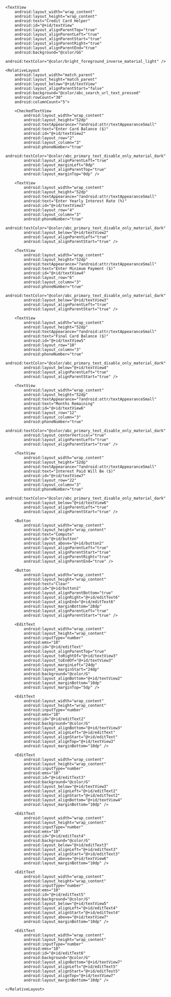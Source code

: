<?xml version="1.0" encoding="utf-8"?>
<RelativeLayout xmlns:android="http://schemas.android.com/apk/res/android"
    xmlns:tools="http://schemas.android.com/tools"
    android:layout_width="match_parent"
    android:layout_height="match_parent"
    android:paddingBottom="@dimen/activity_vertical_margin"
    android:paddingLeft="@dimen/activity_horizontal_margin"
    android:paddingRight="@dimen/activity_horizontal_margin"
    android:paddingTop="@dimen/activity_vertical_margin"
    tools:context="me.rk.linearlayoursess2ass3.MainActivity">

    <TextView
        android:layout_width="wrap_content"
        android:layout_height="wrap_content"
        android:text="Credit Card Helper"
        android:id="@+id/textView"
        android:layout_alignParentTop="true"
        android:layout_alignParentLeft="true"
        android:layout_alignParentStart="true"
        android:layout_alignParentRight="true"
        android:layout_alignParentEnd="true"
        android:background="@color/GG"
        android:textColor="@color/bright_foreground_inverse_material_light" />

    <RelativeLayout
        android:layout_width="match_parent"
        android:layout_height="match_parent"
        android:layout_below="@+id/textView"
        android:layout_alignParentStart="false"
        android:background="@color/abc_search_url_text_pressed"
        android:rowCount="30"
        android:columnCount="5">

        <CheckedTextView
            android:layout_width="wrap_content"
            android:layout_height="52dp"
            android:textAppearance="?android:attr/textAppearanceSmall"
            android:text="Enter Card Balance ($)"
            android:id="@+id/textView2"
            android:layout_row="2"
            android:layout_column="3"
            android:phoneNumber="true"
            android:textColor="@color/abc_primary_text_disable_only_material_dark"
            android:layout_alignParentLeft="true"
            android:layout_marginLeft="0dp"
            android:layout_alignParentTop="true"
            android:layout_marginTop="0dp" />

        <TextView
            android:layout_width="wrap_content"
            android:layout_height="52dp"
            android:textAppearance="?android:attr/textAppearanceSmall"
            android:text="Enter Yearly Interest Rate (%)"
            android:id="@+id/textView3"
            android:layout_row="4"
            android:layout_column="3"
            android:phoneNumber="true"
            android:textColor="@color/abc_primary_text_disable_only_material_dark"
            android:layout_below="@+id/textView2"
            android:layout_alignParentLeft="true"
            android:layout_alignParentStart="true" />

        <TextView
            android:layout_width="wrap_content"
            android:layout_height="52dp"
            android:textAppearance="?android:attr/textAppearanceSmall"
            android:text="Enter Minimum Payment ($)"
            android:id="@+id/textView4"
            android:layout_row="6"
            android:layout_column="3"
            android:phoneNumber="true"
            android:textColor="@color/abc_primary_text_disable_only_material_dark"
            android:layout_below="@+id/textView3"
            android:layout_alignParentLeft="true"
            android:layout_alignParentStart="true" />

        <TextView
            android:layout_width="wrap_content"
            android:layout_height="52dp"
            android:textAppearance="?android:attr/textAppearanceSmall"
            android:text="Final Card Balance ($)"
            android:id="@+id/textView5"
            android:layout_row="10"
            android:layout_column="3"
            android:phoneNumber="true"
            android:textColor="@color/abc_primary_text_disable_only_material_dark"
            android:layout_below="@+id/textView4"
            android:layout_alignParentLeft="true"
            android:layout_alignParentStart="true" />

        <TextView
            android:layout_width="wrap_content"
            android:layout_height="52dp"
            android:textAppearance="?android:attr/textAppearanceSmall"
            android:text="Months Remaining"
            android:id="@+id/textView6"
            android:layout_row="12"
            android:layout_column="3"
            android:phoneNumber="true"
            android:textColor="@color/abc_primary_text_disable_only_material_dark"
            android:layout_centerVertical="true"
            android:layout_alignParentLeft="true"
            android:layout_alignParentStart="true" />

        <TextView
            android:layout_width="wrap_content"
            android:layout_height="52dp"
            android:textAppearance="?android:attr/textAppearanceSmall"
            android:text="Interest Paid Will Be ($)"
            android:id="@+id/textView7"
            android:layout_row="22"
            android:layout_column="3"
            android:phoneNumber="true"
            android:textColor="@color/abc_primary_text_disable_only_material_dark"
            android:layout_below="@+id/textView6"
            android:layout_alignParentLeft="true"
            android:layout_alignParentStart="true" />

        <Button
            android:layout_width="wrap_content"
            android:layout_height="wrap_content"
            android:text="Compute"
            android:id="@+id/button"
            android:layout_above="@+id/button2"
            android:layout_alignParentLeft="true"
            android:layout_alignParentStart="true"
            android:layout_alignParentRight="true"
            android:layout_alignParentEnd="true" />

        <Button
            android:layout_width="wrap_content"
            android:layout_height="wrap_content"
            android:text="Clear"
            android:id="@+id/button2"
            android:layout_alignParentBottom="true"
            android:layout_alignRight="@+id/editText6"
            android:layout_alignEnd="@+id/editText6"
            android:layout_marginBottom="28dp"
            android:layout_alignParentLeft="true"
            android:layout_alignParentStart="true" />

        <EditText
            android:layout_width="wrap_content"
            android:layout_height="wrap_content"
            android:inputType="number"
            android:ems="10"
            android:id="@+id/editText"
            android:layout_alignParentTop="true"
            android:layout_toRightOf="@+id/textView3"
            android:layout_toEndOf="@+id/textView3"
            android:layout_marginLeft="24dp"
            android:layout_marginStart="24dp"
            android:background="@color/G"
            android:layout_alignBottom="@+id/textView2"
            android:layout_marginBottom="10dp"
            android:layout_marginTop="5dp" />

        <EditText
            android:layout_width="wrap_content"
            android:layout_height="wrap_content"
            android:inputType="number"
            android:ems="10"
            android:id="@+id/editText2"
            android:background="@color/G"
            android:layout_alignBottom="@+id/textView3"
            android:layout_alignLeft="@+id/editText"
            android:layout_alignStart="@+id/editText"
            android:layout_alignTop="@+id/textView3"
            android:layout_marginBottom="10dp" />

        <EditText
            android:layout_width="wrap_content"
            android:layout_height="wrap_content"
            android:inputType="number"
            android:ems="10"
            android:id="@+id/editText3"
            android:background="@color/G"
            android:layout_below="@+id/textView3"
            android:layout_alignLeft="@+id/editText2"
            android:layout_alignStart="@+id/editText2"
            android:layout_alignBottom="@+id/textView4"
            android:layout_marginBottom="10dp" />

        <EditText
            android:layout_width="wrap_content"
            android:layout_height="wrap_content"
            android:inputType="number"
            android:ems="10"
            android:id="@+id/editText4"
            android:background="@color/G"
            android:layout_below="@+id/editText3"
            android:layout_alignLeft="@+id/editText3"
            android:layout_alignStart="@+id/editText3"
            android:layout_above="@+id/textView6"
            android:layout_marginBottom="10dp" />

        <EditText
            android:layout_width="wrap_content"
            android:layout_height="wrap_content"
            android:inputType="number"
            android:ems="10"
            android:id="@+id/editText5"
            android:background="@color/G"
            android:layout_below="@+id/textView5"
            android:layout_alignLeft="@+id/editText4"
            android:layout_alignStart="@+id/editText4"
            android:layout_above="@+id/textView7"
            android:layout_marginBottom="10dp" />

        <EditText
            android:layout_width="wrap_content"
            android:layout_height="wrap_content"
            android:inputType="number"
            android:ems="10"
            android:id="@+id/editText6"
            android:background="@color/G"
            android:layout_alignBottom="@+id/textView7"
            android:layout_alignLeft="@+id/editText5"
            android:layout_alignStart="@+id/editText5"
            android:layout_alignTop="@+id/textView7"
            android:layout_marginBottom="10dp" />

    </RelativeLayout>

</RelativeLayout>
